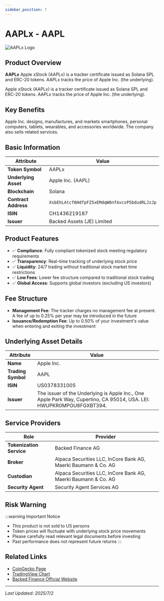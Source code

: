 ```yaml
---
sidebar_position: 7
---
```


# AAPLx - AAPL

![AAPLx Logo](/img/tokens/aaplx.svg)

## Product Overview

**AAPLx** Apple xStock (AAPLx) is a tracker certificate issued as Solana SPL and ERC-20 tokens. AAPLx tracks the price of Apple Inc. (the underlying).

Apple xStock (AAPLx) is a tracker certificate issued as Solana SPL and ERC-20 tokens. AAPLx tracks the price of Apple Inc. (the underlying).

## Key Benefits

Apple Inc. designs, manufactures, and markets smartphones, personal computers, tablets, wearables, and accessories worldwide. The company also sells related services.

## Basic Information

| Attribute | Value |
|------|----|
| **Token Symbol** | AAPLx |
| **Underlying Asset** | Apple Inc. (AAPL) |
| **Blockchain** | Solana |
| **Contract Address** | `XsbEhLAtcf6HdfpFZ5xEMdqW8nfAvcsP5bdudRLJzJp` |
| **ISIN** | CH1436219187 |
| **Issuer** | Backed Assets (JE) Limited |

## Product Features

- ✅ **Compliance**: Fully compliant tokenized stock meeting regulatory requirements
- ✅ **Transparency**: Real-time tracking of underlying stock price
- ✅ **Liquidity**: 24/7 trading without traditional stock market time restrictions
- ✅ **Low Fees**: Lower fee structure compared to traditional stock trading
- ✅ **Global Access**: Supports global investors (excluding US investors)

## Fee Structure

- **Management Fee**: The tracker charges no management fee at present. A fee of up to 0.25% per year may be introduced in the future
- **Issuance/Redemption Fee**: Up to 0.50% of your investment's value when entering and exiting the investment

## Underlying Asset Details

| Attribute | Value |
|------|----|
| **Name** | Apple Inc. |
| **Trading Symbol** | AAPL |
| **ISIN** | US0378331005 |
| **Issuer** | The issuer of the Underlying is Apple Inc., One Apple Park Way, Cupertino, CA 95014, USA. LEI: HWUPKR0MPOU8FGXBT394. |

## Service Providers

| Role | Provider |
|------|----|
| **Tokenization Service** | Backed Finance AG |
| **Broker** | Alpaca Securities LLC, InCore Bank AG, Maerki Baumann & Co. AG |
| **Custodian** | Alpaca Securities LLC, InCore Bank AG, Maerki Baumann & Co. AG |
| **Security Agent** | Security Agent Services AG |

## Risk Warning

:::warning Important Notice
- This product is not sold to US persons
- Token prices will fluctuate with underlying stock price movements
- Please carefully read relevant legal documents before investing
- Past performance does not represent future returns
:::

## Related Links

- [CoinGecko Page](https://www.coingecko.com/)
- [TradingView Chart](https://www.tradingview.com/)
- [Backed Finance Official Website](https://backed.fi/)

---

*Last Updated: 2025/7/2*
